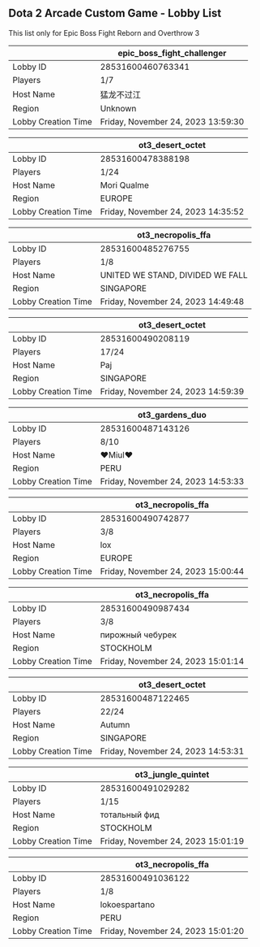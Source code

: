 ## Dota 2 Arcade Custom Game - Lobby List

This list only for Epic Boss Fight Reborn and Overthrow 3

|  | epic_boss_fight_challenger |
| ------ | ------ |
| Lobby ID | 28531600460763341 |
| Players | 1/7 |
| Host Name | 猛龙不过江 |
| Region | Unknown |
| Lobby Creation Time | Friday, November 24, 2023 13:59:30 |


|  | ot3_desert_octet |
| ------ | ------ |
| Lobby ID | 28531600478388198 |
| Players | 1/24 |
| Host Name | Mori Qualme |
| Region | EUROPE |
| Lobby Creation Time | Friday, November 24, 2023 14:35:52 |


|  | ot3_necropolis_ffa |
| ------ | ------ |
| Lobby ID | 28531600485276755 |
| Players | 1/8 |
| Host Name | UNITED WE STAND, DIVIDED WE FALL |
| Region | SINGAPORE |
| Lobby Creation Time | Friday, November 24, 2023 14:49:48 |


|  | ot3_desert_octet |
| ------ | ------ |
| Lobby ID | 28531600490208119 |
| Players | 17/24 |
| Host Name | Paj |
| Region | SINGAPORE |
| Lobby Creation Time | Friday, November 24, 2023 14:59:39 |


|  | ot3_gardens_duo |
| ------ | ------ |
| Lobby ID | 28531600487143126 |
| Players | 8/10 |
| Host Name | ♥Miul♥ |
| Region | PERU |
| Lobby Creation Time | Friday, November 24, 2023 14:53:33 |


|  | ot3_necropolis_ffa |
| ------ | ------ |
| Lobby ID | 28531600490742877 |
| Players | 3/8 |
| Host Name | lox |
| Region | EUROPE |
| Lobby Creation Time | Friday, November 24, 2023 15:00:44 |


|  | ot3_necropolis_ffa |
| ------ | ------ |
| Lobby ID | 28531600490987434 |
| Players | 3/8 |
| Host Name | пирожный чебурек |
| Region | STOCKHOLM |
| Lobby Creation Time | Friday, November 24, 2023 15:01:14 |


|  | ot3_desert_octet |
| ------ | ------ |
| Lobby ID | 28531600487122465 |
| Players | 22/24 |
| Host Name | Autumn |
| Region | SINGAPORE |
| Lobby Creation Time | Friday, November 24, 2023 14:53:31 |


|  | ot3_jungle_quintet |
| ------ | ------ |
| Lobby ID | 28531600491029282 |
| Players | 1/15 |
| Host Name | тотальный фид |
| Region | STOCKHOLM |
| Lobby Creation Time | Friday, November 24, 2023 15:01:19 |


|  | ot3_necropolis_ffa |
| ------ | ------ |
| Lobby ID | 28531600491036122 |
| Players | 1/8 |
| Host Name | lokoespartano |
| Region | PERU |
| Lobby Creation Time | Friday, November 24, 2023 15:01:20 |


